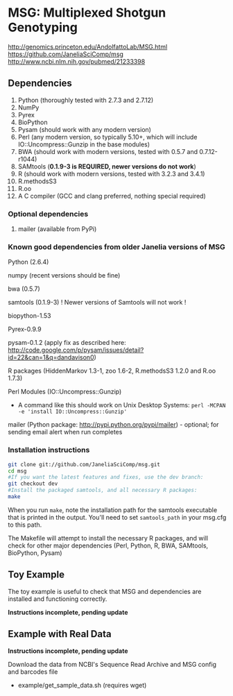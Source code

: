 # MSG: Multiplexed Shotgun Genotyping
http://genomics.princeton.edu/AndolfattoLab/MSG.html
https://github.com/JaneliaSciComp/msg
http://www.ncbi.nlm.nih.gov/pubmed/21233398

## Dependencies

1. Python (thoroughly tested with 2.7.3 and 2.7.12)
1. NumPy
1. Pyrex
1. BioPython
1. Pysam (should work with any modern version)
1. Perl (any modern version, so typically 5.10+, which will include IO::Uncompress::Gunzip in the base modules)
1. BWA (should work with modern versions, tested with 0.5.7 and 0.7.12-r1044)
1. SAMtools (**0.1.9-3 is REQUIRED, newer versions do not work**)
1. R (should work with modern versions, tested with 3.2.3 and 3.4.1)
1. R.methodsS3
1. R.oo
1. A C compiler (GCC and clang preferred, nothing special required)

### Optional dependencies

1. mailer (available from PyPi)

### Known good dependencies from older Janelia versions of MSG

Python (2.6.4)

numpy (recent versions should be fine)

bwa (0.5.7)

samtools (0.1.9-3)  ! Newer versions of Samtools will not work !

biopython-1.53

Pyrex-0.9.9

pysam-0.1.2 (apply fix as described here: http://code.google.com/p/pysam/issues/detail?id=22&can=1&q=dandavison0)

R packages (HiddenMarkov 1.3-1, zoo 1.6-2, R.methodsS3 1.2.0 and R.oo 1.7.3)

Perl Modules (IO::Uncompress::Gunzip)

 * A command like this should work on Unix Desktop Systems: `perl -MCPAN -e 'install IO::Uncompress::Gunzip'`

mailer (Python package: http://pypi.python.org/pypi/mailer) - optional; for sending email alert when run completes

### Installation instructions ###
```bash
git clone git://github.com/JaneliaSciComp/msg.git
cd msg
#If you want the latest features and fixes, use the dev branch:
git checkout dev
#Install the packaged samtools, and all necessary R packages:
make
```

When you run `make`, note the installation path for the samtools executable that is printed in the output.  You'll need to set `samtools_path` in your msg.cfg to this path.

The Makefile will attempt to install the necessary R packages, and will check for other major dependencies (Perl, Python, R, BWA, SAMtools, BioPython, Pysam)

## Toy Example

The toy example is useful to check that MSG and dependencies are installed and functioning correctly.

**Instructions incomplete, pending update**

## Example with Real Data

**Instructions incomplete, pending update**

Download the data from NCBI's Sequence Read Archive and MSG config and barcodes file

 * example/get_sample_data.sh (requires wget)


